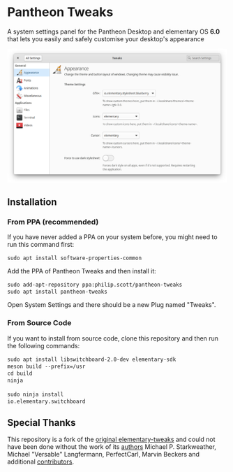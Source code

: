 # Pantheon Tweaks
A system settings panel for the Pantheon Desktop and elementary OS **6.0** that lets you easily and safely customise your desktop's appearance 

![sample](docs/screenshot.png)

## Installation
### From PPA (recommended)
If you have never added a PPA on your system before, you might need to run this command first: 

```
sudo apt install software-properties-common
```

Add the PPA of Pantheon Tweaks and then install it:

```
sudo add-apt-repository ppa:philip.scott/pantheon-tweaks
sudo apt install pantheon-tweaks
```

Open System Settings and there should be a new Plug named "Tweaks".

### From Source Code
If you want to install from source code, clone this repository and then run the following commands:

```
sudo apt install libswitchboard-2.0-dev elementary-sdk
meson build --prefix=/usr
cd build
ninja

sudo ninja install
io.elementary.switchboard
```

## Special Thanks
This repository is a fork of the [original elementary-tweaks](https://launchpad.net/elementary-tweaks) and could not have been done without the work of its [authors](AUTHORS) Michael P. Starkweather, Michael "Versable" Langfermann, PerfectCarl, Marvin Beckers and additional [contributors](CONTRIBUTORS).
